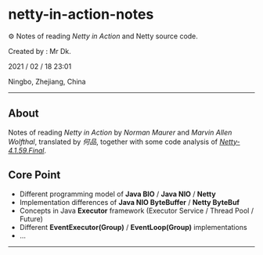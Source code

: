 # netty-in-action-notes

⚙️ Notes of reading *Netty in Action* and Netty source code.

Created by : Mr Dk.

2021 / 02 / 18 23:01

Ningbo, Zhejiang, China

---

## About

Notes of reading *Netty in Action* by *Norman Maurer* and *Marvin Allen Wolfthal*, translated by *何品*, together with some code analysis of [*Netty-4.1.59.Final*](https://github.com/netty/netty/releases/tag/netty-4.1.59.Final).

## Core Point

* Different programming model of **Java BIO** / **Java NIO** / **Netty**
* Implementation differences of **Java NIO ByteBuffer** / **Netty ByteBuf**
* Concepts in Java **Executor** framework (Executor Service / Thread Pool / Future)
* Different **EventExecutor(Group)** / **EventLoop(Group)** implementations
* ...

---


